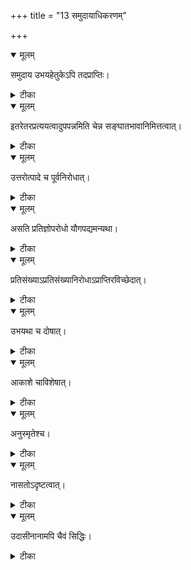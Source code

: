 +++
title = "13 समुदायाधिकरणम्"

+++


<details open><summary>मूलम्</summary>

समुदाय उभयहेतुकेऽपि तदप्राप्तिः।
</details>



<details><summary>टीका</summary>

सर्वेषां क्षणिकत्वोक्त्या समुदायोऽणुमूलकः । भूताद्यारब्धतन्वादिसमुदायश्च नो भवेत् ॥ [191]
</details>



<details open><summary>मूलम्</summary>

इतरेतरप्रत्ययत्वादुपपन्नमिति चेन्न सङ्घातभावानिमित्तत्वात्।
</details>



<details><summary>टीका</summary>

इतरेतरहेतुत्वादविद्यादेर्जगद्भवेत् । इति चेन्न तथाप्यस्याः सङ्घातत्वे न हेतुता ॥ [192]
</details>



<details open><summary>मूलम्</summary>

उत्तरोत्पादे च पूर्वनिरोधात्।
</details>



<details><summary>टीका</summary>

कार्योत्पत्तौ कारणस्य नष्टत्वात्कारणं नहि । कारणत्वे त्वभावस्य सर्वं स्यात् सर्वदा जगत् ॥ [193]
</details>



<details open><summary>मूलम्</summary>

असति प्रतिज्ञोपरोधो यौगपद्यमन्यथा।
</details>



<details><summary>टीका</summary>

हेतावसति कार्यं चेत् प्रतिज्ञा चोपरुद्ध्यते । चत्वारो हेतव (ः) इति यौगपद्यं तदन्यथा ॥ [194]
</details>



<details open><summary>मूलम्</summary>

प्रतिसंख्याऽप्रतिसंख्यानिरोधाऽप्राप्तिरविच्छेदात्।
</details>



<details><summary>टीका</summary>

निरन्वयौ स्थूलसूक्ष्मौ विनाशाविति चेन्नहि । अवस्थान्तरसद्भावान्न विनाशो निरन्वयः ॥ [195]
</details>



<details open><summary>मूलम्</summary>

उभयथा च दोषात्।
</details>



<details><summary>टीका</summary>

उत्पन्नस्य च तुच्छत्वं तुच्छादेवोद्भवोऽपि च । वदतां भवतां नूनं तुच्छं स्यान्निखिलं जगत् ॥ [196]
</details>



<details open><summary>मूलम्</summary>

आकाशे चाविशेषात्।
</details>



<details><summary>टीका</summary>

जगत्प्रतीतितुल्यत्वान्नाकाशस्यापि तुच्छता । पतत्यत्र श्येन (ः) इति प्रतीतिर्हि न बाध्यते ॥ [197]
</details>



<details open><summary>मूलम्</summary>

अनुस्मृतेश्च।
</details>



<details><summary>टीका</summary>

स(ः) एवायं घट(ः) इति प्रत्यभिज्ञा च जायते । अतो घटादिकार्याणां क्षणिकत्वं न सिद्ध्यति ॥ [198]
</details>



<details open><summary>मूलम्</summary>

नासतोऽदृष्टत्वात्।
</details>



<details><summary>टीका</summary>

विनष्टेषु पदार्थेषु तद्गुणस्यान्यवस्तुनि । न दृष्टस्संक्रम(ः) इति क्षणिकत्वं न युज्यते ॥ [199]
</details>



<details open><summary>मूलम्</summary>

उदासीनानामपि चैवं सिद्धिः।
</details>



<details><summary>टीका</summary>

यतमानविनाशेऽपि फलं भवति यन्मते । निष्प्रयत्नजनानां च तत्र मोक्षादिकं भवेत् ॥ [200]
</details>

